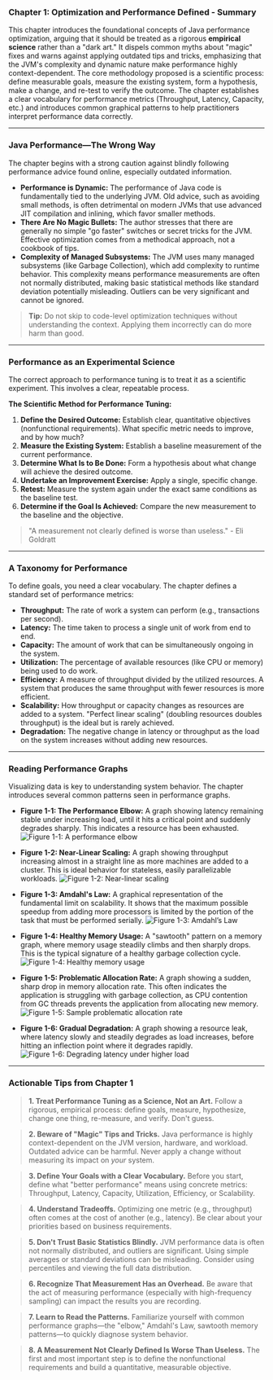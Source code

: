 ### Chapter 1: Optimization and Performance Defined - Summary

This chapter introduces the foundational concepts of Java performance optimization, arguing that it should be treated as a rigorous **empirical science** rather than a "dark art." It dispels common myths about "magic" fixes and warns against applying outdated tips and tricks, emphasizing that the JVM's complexity and dynamic nature make performance highly context-dependent. The core methodology proposed is a scientific process: define measurable goals, measure the existing system, form a hypothesis, make a change, and re-test to verify the outcome. The chapter establishes a clear vocabulary for performance metrics (Throughput, Latency, Capacity, etc.) and introduces common graphical patterns to help practitioners interpret performance data correctly.

---

### Java Performance—The Wrong Way

The chapter begins with a strong caution against blindly following performance advice found online, especially outdated information.

*   **Performance is Dynamic:** The performance of Java code is fundamentally tied to the underlying JVM. Old advice, such as avoiding small methods, is often detrimental on modern JVMs that use advanced JIT compilation and inlining, which favor smaller methods.
*   **There Are No Magic Bullets:** The author stresses that there are generally no simple "go faster" switches or secret tricks for the JVM. Effective optimization comes from a methodical approach, not a cookbook of tips.
*   **Complexity of Managed Subsystems:** The JVM uses many managed subsystems (like Garbage Collection), which add complexity to runtime behavior. This complexity means performance measurements are often not normally distributed, making basic statistical methods like standard deviation potentially misleading. Outliers can be very significant and cannot be ignored.

> **Tip:** Do not skip to code-level optimization techniques without understanding the context. Applying them incorrectly can do more harm than good.

---

### Performance as an Experimental Science

The correct approach to performance tuning is to treat it as a scientific experiment. This involves a clear, repeatable process.

**The Scientific Method for Performance Tuning:**
1.  **Define the Desired Outcome:** Establish clear, quantitative objectives (nonfunctional requirements). What specific metric needs to improve, and by how much?
2.  **Measure the Existing System:** Establish a baseline measurement of the current performance.
3.  **Determine What Is to Be Done:** Form a hypothesis about what change will achieve the desired outcome.
4.  **Undertake an Improvement Exercise:** Apply a single, specific change.
5.  **Retest:** Measure the system again under the exact same conditions as the baseline test.
6.  **Determine if the Goal Is Achieved:** Compare the new measurement to the baseline and the objective.

> "A measurement not clearly defined is worse than useless." - Eli Goldratt

---

### A Taxonomy for Performance

To define goals, you need a clear vocabulary. The chapter defines a standard set of performance metrics:

*   **Throughput:** The rate of work a system can perform (e.g., transactions per second).
*   **Latency:** The time taken to process a single unit of work from end to end.
*   **Capacity:** The amount of work that can be simultaneously ongoing in the system.
*   **Utilization:** The percentage of available resources (like CPU or memory) being used to do work.
*   **Efficiency:** A measure of throughput divided by the utilized resources. A system that produces the same throughput with fewer resources is more efficient.
*   **Scalability:** How throughput or capacity changes as resources are added to a system. "Perfect linear scaling" (doubling resources doubles throughput) is the ideal but is rarely achieved.
*   **Degradation:** The negative change in latency or throughput as the load on the system increases without adding new resources.

---

### Reading Performance Graphs

Visualizing data is key to understanding system behavior. The chapter introduces several common patterns seen in performance graphs.

*   **Figure 1-1: The Performance Elbow:** A graph showing latency remaining stable under increasing load, until it hits a critical point and suddenly degrades sharply. This indicates a resource has been exhausted.
    ![Figure 1-1: A performance elbow](figure-1-1.png)

*   **Figure 1-2: Near-Linear Scaling:** A graph showing throughput increasing almost in a straight line as more machines are added to a cluster. This is ideal behavior for stateless, easily parallelizable workloads.
    ![Figure 1-2: Near-linear scaling](figure-1-2.png)

*   **Figure 1-3: Amdahl's Law:** A graphical representation of the fundamental limit on scalability. It shows that the maximum possible speedup from adding more processors is limited by the portion of the task that must be performed serially.
    ![Figure 1-3: Amdahl’s Law](figure-1-3.png)

*   **Figure 1-4: Healthy Memory Usage:** A "sawtooth" pattern on a memory graph, where memory usage steadily climbs and then sharply drops. This is the typical signature of a healthy garbage collection cycle.
    ![Figure 1-4: Healthy memory usage](figure-1-4.png)

*   **Figure 1-5: Problematic Allocation Rate:** A graph showing a sudden, sharp drop in memory allocation rate. This often indicates the application is struggling with garbage collection, as CPU contention from GC threads prevents the application from allocating new memory.
    ![Figure 1-5: Sample problematic allocation rate](figure-1-5.png)

*   **Figure 1-6: Gradual Degradation:** A graph showing a resource leak, where latency slowly and steadily degrades as load increases, before hitting an inflection point where it degrades rapidly.
    ![Figure 1-6: Degrading latency under higher load](figure-1-6.png)

---

### Actionable Tips from Chapter 1

> **1. Treat Performance Tuning as a Science, Not an Art.** Follow a rigorous, empirical process: define goals, measure, hypothesize, change one thing, re-measure, and verify. Don't guess.

> **2. Beware of "Magic" Tips and Tricks.** Java performance is highly context-dependent on the JVM version, hardware, and workload. Outdated advice can be harmful. Never apply a change without measuring its impact on *your* system.

> **3. Define Your Goals with a Clear Vocabulary.** Before you start, define what "better performance" means using concrete metrics: Throughput, Latency, Capacity, Utilization, Efficiency, or Scalability.

> **4. Understand Tradeoffs.** Optimizing one metric (e.g., throughput) often comes at the cost of another (e.g., latency). Be clear about your priorities based on business requirements.

> **5. Don't Trust Basic Statistics Blindly.** JVM performance data is often not normally distributed, and outliers are significant. Using simple averages or standard deviations can be misleading. Consider using percentiles and viewing the full data distribution.

> **6. Recognize That Measurement Has an Overhead.** Be aware that the act of measuring performance (especially with high-frequency sampling) can impact the results you are recording.

> **7. Learn to Read the Patterns.** Familiarize yourself with common performance graphs—the "elbow," Amdahl's Law, sawtooth memory patterns—to quickly diagnose system behavior.

> **8. A Measurement Not Clearly Defined Is Worse Than Useless.** The first and most important step is to define the nonfunctional requirements and build a quantitative, measurable objective. 